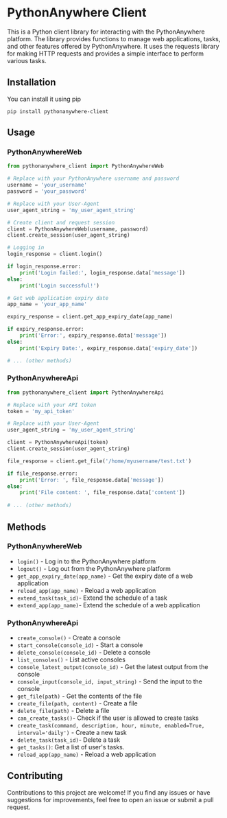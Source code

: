 # PythonAnywhere Client

This is a Python client library for interacting with the PythonAnywhere platform. The library provides functions to 
manage web applications, tasks, and other features offered by PythonAnywhere. It uses the requests library for making 
HTTP requests and provides a simple interface to perform various tasks.

## Installation
You can install it using pip
```shell
pip install pythonanywhere-client
```

## Usage

### PythonAnywhereWeb
```python
from pythonanywhere_client import PythonAnywhereWeb

# Replace with your PythonAnywhere username and password
username = 'your_username'
password = 'your_password'

# Replace with your User-Agent
user_agent_string = 'my_user_agent_string'

# Create client and request session
client = PythonAnywhereWeb(username, password)
client.create_session(user_agent_string)

# Logging in
login_response = client.login()

if login_response.error:
    print('Login failed:', login_response.data['message'])
else:
    print('Login successful!')

# Get web application expiry date
app_name = 'your_app_name'

expiry_response = client.get_app_expiry_date(app_name)

if expiry_response.error:
    print('Error:', expiry_response.data['message'])
else:
    print('Expiry Date:', expiry_response.data['expiry_date'])

# ... (other methods)
```

### PythonAnywhereApi
```python
from pythonanywhere_client import PythonAnywhereApi

# Replace with your API token
token = 'my_api_token'

# Replace with your User-Agent
user_agent_string = 'my_user_agent_string'

client = PythonAnywhereApi(token)
client.create_session(user_agent_string)

file_response = client.get_file('/home/myusername/test.txt')

if file_response.error:
    print('Error: ', file_response.data['message'])
else:
    print('File content: ', file_response.data['content'])
    
# ... (other methods)
```

## Methods
### PythonAnywhereWeb
* `login()` - Log in to the PythonAnywhere platform
* `logout()` - Log out from the PythonAnywhere platform
* `get_app_expiry_date(app_name)` - Get the expiry date of a web application
* `reload_app(app_name)` - Reload a web application
* `extend_task(task_id)`- Extend the schedule of a task
* `extend_app(app_name)`- Extend the schedule of a web application


### PythonAnywhereApi
* `create_console()` - Create a console
* `start_console(console_id)` - Start a console
* `delete_console(console_id)` - Delete a console
* `list_consoles()` - List active consoles
* `console_latest_output(console_id)` - Get the latest output from the console
* `console_input(console_id, input_string)` - Send the input to the console
* `get_file(path)` - Get the contents of the file
* `create_file(path, content)` - Create a file
* `delete_file(path)` - Delete a file
* `can_create_tasks()`- Check if the user is allowed to create tasks
* `create_task(command, description, hour, minute, enabled=True, interval='daily')` - Create a new task
* `delete_task(task_id)`- Delete a task
* `get_tasks()`: Get a list of user's tasks.
* `reload_app(app_name)` - Reload a web application


## Contributing
Contributions to this project are welcome! If you find any issues or have suggestions for improvements, 
feel free to open an issue or submit a pull request.